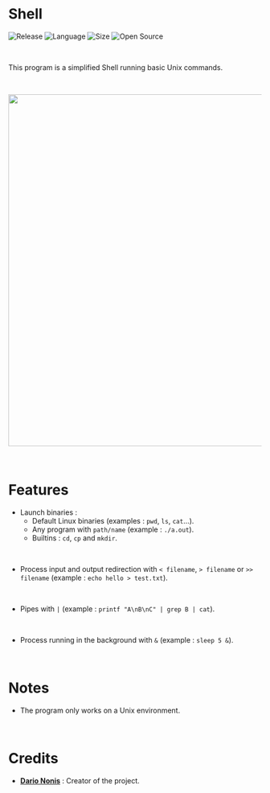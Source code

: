 # Shell

![Release](https://img.shields.io/badge/Release-v1.0-blueviolet)
![Language](https://img.shields.io/badge/Language-C%2B%2B-0052cf)
![Size](https://img.shields.io/badge/Size-28Ko-f12222)
![Open Source](https://badges.frapsoft.com/os/v2/open-source.svg?v=103)

<br/>

This program is a simplified Shell running basic Unix commands.

<br/>

<p align="center">
	<img src="https://i.imgur.com/VS1gXCz.png" width="700">
</p>

<br/>

# Features

* Launch binaries :
  * Default Linux binaries (examples : `pwd`, `ls`, `cat`...).
  * Any program with `path/name` (example : `./a.out`).
  * Builtins : `cd`, `cp` and `mkdir`.

<br/>

* Process input and output redirection with `< filename`, `> filename` or `>> filename` (example : `echo hello > test.txt`).

<br/>

* Pipes with `|` (example : `printf "A\nB\nC" | grep B | cat`).

<br/>

* Process running in the background with `&` (example : `sleep 5 &`).

<br/>

# Notes

* The program only works on a Unix environment.

<br/>

# Credits

* [**Dario Nonis**](https://github.com/DarioNonis) : Creator of the project.
